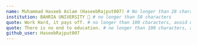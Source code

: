 ```yaml
---
name: Muhammad Haseeb Aslam (HaseebRajput007) # No longer than 28 characters
institution: BAHRIA UNIVERSITY 🚩 # no longer than 58 characters
quote: Work Hard, it pays off. # no longer than 100 characters, avoid using quotes(") to guarantee the format remains the same.
quote: There is no end to education. # no longer than 100 characters, avoid using quotes(") to guarantee the format remains the same.
github_user: HaseebRajput007
---
```

